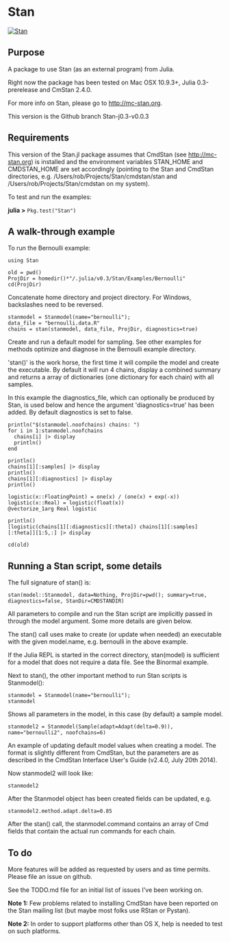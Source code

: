 # Stan

[![Stan](http://pkg.julialang.org/badges/Stan_0.3.svg)](http://pkg.julialang.org/?pkg=Stan&ver=0.3)
## Purpose

A package to use Stan (as an external program) from Julia. 

Right now the package has been tested on Mac OSX 10.9.3+, Julia 0.3-prerelease and CmStan 2.4.0.

For more info on Stan, please go to <http://mc-stan.org>.

This version is the Github branch Stan-j0.3-v0.0.3

## Requirements

This version of the Stan.jl package assumes that CmdStan (see <http://mc-stan.org>) is installed and the environment variables STAN_HOME and CMDSTAN_HOME are set accordingly (pointing to the Stan and CmdStan directories, e.g. /Users/rob/Projects/Stan/cmdstan/stan and /Users/rob/Projects/Stan/cmdstan on my system).

To test and run the examples:

**julia >** ``Pkg.test("Stan")``

## A walk-through example

To run the Bernoulli example:

```
using Stan

old = pwd()
ProjDir = homedir()*"/.julia/v0.3/Stan/Examples/Bernoulli"
cd(ProjDir)
```
Concatenate home directory and project directory. For Windows, backslashes need to be reversed.

```
stanmodel = Stanmodel(name="bernoulli");
data_file = "bernoulli.data.R"
chains = stan(stanmodel, data_file, ProjDir, diagnostics=true)
```
Create and run a default model for sampling. See other examples for methods optimize and diagnose in the Bernoulli example directory.

'stan()' is the work horse, the first time it will compile the model and create the executable. By default it will run 4 chains, display a combined summary and returns a array of dictionaries (one dictionary for each chain) with all samples.

In this example the diagnostics_file, which can optionally be produced by Stan, is used below and hence the argument 'diagnostics=true' has been added. By default diagnostics is set to false.

```
println("$(stanmodel.noofchains) chains: ")
for i in 1:stanmodel.noofchains
  chains[i] |> display
  println()
end

println()
chains[1][:samples] |> display
println()
chains[1][:diagnostics] |> display
println()
```

```
logistic(x::FloatingPoint) = one(x) / (one(x) + exp(-x))
logistic(x::Real) = logistic(float(x))
@vectorize_1arg Real logistic

println()
[logistic(chains[1][:diagnostics][:theta]) chains[1][:samples][:theta]][1:5,:] |> display

cd(old)
```


## Running a Stan script, some details

The full signature of stan() is:

```
stan(model::Stanmodel, data=Nothing, ProjDir=pwd(); summary=true, diagnostics=false, StanDir=CMDSTANDIR)
````

All parameters to compile and run the Stan script are implicitly passed in through the model argument. Some more details are given below.

The stan() call uses make to create (or update when needed) an executable with the given model.name, e.g. bernoulli in the above example.

If the Julia REPL is started in the correct directory, stan(model) is sufficient for a model that does not require a data file. See the Binormal example.

Next to stan(), the other important method to run Stan scripts is Stanmodel():

```
stanmodel = Stanmodel(name="bernoulli");
stanmodel
````

Shows all parameters in the model, in this case (by default) a sample model. 

```
stanmodel2 = Stanmodel(Sample(adapt=Adapt(delta=0.9)), name="bernoulli2", noofchains=6)
```

An example of updating default model values when creating a model. The format is slightly different from CmdStan, but the parameters are as described in the CmdStan Interface User's Guide (v2.4.0, July 20th 2014). 

Now stanmodel2 will look like:

```
stanmodel2
````

After the Stanmodel object has been created fields can be updated, e.g.

```
stanmodel2.method.adapt.delta=0.85
```

After the stan() call, the stanmodel.command contains an array of Cmd fields that contain the actual run commands for each chain.

## To do

More features will be added as requested by users and as time permits. Please file an issue on github.

See the TODO.md file for an initial list of issues I've been working on.

**Note 1:** Few problems related to installing CmdStan have been reported on the Stan mailing list (but maybe most folks use RStan or Pystan).

**Note 2:** In order to support platforms other than OS X, help is needed to test on such platforms.